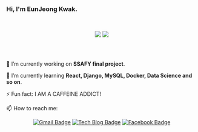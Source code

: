### Hi, I'm EunJeong Kwak.

<br>

<div align=center>

<img align="center" src="https://github-readme-stats.vercel.app/api?username=iamkkwak&theme=buefy&show_icons=true"> <img align="center" src="https://github-readme-stats.vercel.app/api/top-langs/?username=iamkkwak&theme=buefy&layout=compact">

</div>

<!--
![Anurag's github stats](https://github-readme-stats.vercel.app/api?username=iamkkwak&show_icons=true)
![Top Langs](https://github-readme-stats.vercel.app/api/top-langs/?username=iamkkwak)
-->

<br>

<br>

🔭 I’m currently working on **SSAFY final project**.

🌱 I’m currently learning **React, Django, MySQL, Docker, Data Science and so on**.

⚡ Fun fact: I AM A CAFFEINE ADDICT!

📫 How to reach me:
<div align=center>

[![Gmail Badge](https://img.shields.io/badge/Gmail-d14836?style=flat-square&logo=Gmail&logoColor=white&link=mailto:iamkkwak@gmail.com)](mailto:iamkkwak@gmail.com)  [![Tech Blog Badge](http://img.shields.io/badge/-Tech%20blog-black?style=flat-square&logo=github&link=https://eun-jeong.tistory.com)](https://eun-jeong.tistory.com)  <!--[![Linkedin Badge](https://img.shields.io/badge/-LinkedIn-blue?style=flat-square&logo=Linkedin&logoColor=white&link=www.linkedin.com/in/eun-jeong)](www.linkedin.com/in/eun-jeong)-->  [![Facebook Badge](https://img.shields.io/badge/facebook-1877f2?style=flat-square&logo=facebook&logoColor=white&link=https://www.facebook.com/kwakeunjeong2)](https://www.facebook.com/kwakeunjeong2)

</div>

<!--
**iamkkwak/iamkkwak** is a ✨ _special_ ✨ repository because its `README.md` (this file) appears on your GitHub profile.

Here are some ideas to get you started:

- 🔭 I’m currently working on ...
- 🌱 I’m currently learning ...
- 👯 I’m looking to collaborate on ...
- 🤔 I’m looking for help with ...
- 💬 Ask me about ...
- 📫 How to reach me: ...
- 😄 Pronouns: ...
- ⚡ Fun fact: ...
-->
